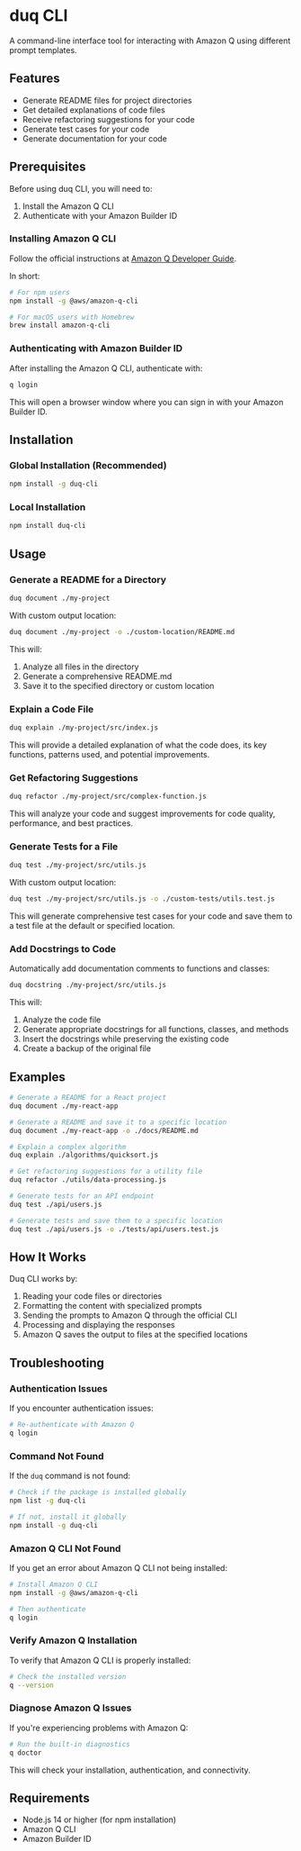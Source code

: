 # duq CLI

A command-line interface tool for interacting with Amazon Q using different prompt templates.

## Features

- Generate README files for project directories
- Get detailed explanations of code files
- Receive refactoring suggestions for your code
- Generate test cases for your code
- Generate documentation for your code

## Prerequisites

Before using duq CLI, you will need to:

1. Install the Amazon Q CLI
2. Authenticate with your Amazon Builder ID

### Installing Amazon Q CLI

Follow the official instructions at [Amazon Q Developer Guide](https://docs.aws.amazon.com/amazonq/latest/qdevcg/setting-up-q-cli.html).

In short:

```bash
# For npm users
npm install -g @aws/amazon-q-cli

# For macOS users with Homebrew
brew install amazon-q-cli
```

### Authenticating with Amazon Builder ID

After installing the Amazon Q CLI, authenticate with:

```bash
q login
```

This will open a browser window where you can sign in with your Amazon Builder ID.

## Installation

### Global Installation (Recommended)

```bash
npm install -g duq-cli
```

### Local Installation

```bash
npm install duq-cli
```

## Usage

### Generate a README for a Directory

```bash
duq document ./my-project
```

With custom output location:

```bash
duq document ./my-project -o ./custom-location/README.md
```

This will:
1. Analyze all files in the directory
2. Generate a comprehensive README.md
3. Save it to the specified directory or custom location

### Explain a Code File

```bash
duq explain ./my-project/src/index.js
```

This will provide a detailed explanation of what the code does, its key functions, patterns used, and potential improvements.

### Get Refactoring Suggestions

```bash
duq refactor ./my-project/src/complex-function.js
```

This will analyze your code and suggest improvements for code quality, performance, and best practices.

### Generate Tests for a File

```bash
duq test ./my-project/src/utils.js
```

With custom output location:

```bash
duq test ./my-project/src/utils.js -o ./custom-tests/utils.test.js
```

This will generate comprehensive test cases for your code and save them to a test file at the default or specified location.

### Add Docstrings to Code

Automatically add documentation comments to functions and classes:

```bash
duq docstring ./my-project/src/utils.js
```

This will:
1. Analyze the code file
2. Generate appropriate docstrings for all functions, classes, and methods
3. Insert the docstrings while preserving the existing code
4. Create a backup of the original file

## Examples

```bash
# Generate a README for a React project
duq document ./my-react-app

# Generate a README and save it to a specific location
duq document ./my-react-app -o ./docs/README.md

# Explain a complex algorithm
duq explain ./algorithms/quicksort.js

# Get refactoring suggestions for a utility file
duq refactor ./utils/data-processing.js

# Generate tests for an API endpoint
duq test ./api/users.js

# Generate tests and save them to a specific location
duq test ./api/users.js -o ./tests/api/users.test.js
```

## How It Works

Duq CLI works by:

1. Reading your code files or directories
2. Formatting the content with specialized prompts
3. Sending the prompts to Amazon Q through the official CLI
4. Processing and displaying the responses
5. Amazon Q saves the output to files at the specified locations

## Troubleshooting

### Authentication Issues

If you encounter authentication issues:

```bash
# Re-authenticate with Amazon Q
q login
```

### Command Not Found

If the `duq` command is not found:

```bash
# Check if the package is installed globally
npm list -g duq-cli

# If not, install it globally
npm install -g duq-cli
```

### Amazon Q CLI Not Found

If you get an error about Amazon Q CLI not being installed:

```bash
# Install Amazon Q CLI
npm install -g @aws/amazon-q-cli

# Then authenticate
q login
```

### Verify Amazon Q Installation

To verify that Amazon Q CLI is properly installed:

```bash
# Check the installed version
q --version
```

### Diagnose Amazon Q Issues

If you're experiencing problems with Amazon Q:

```bash
# Run the built-in diagnostics
q doctor
```

This will check your installation, authentication, and connectivity.

## Requirements

- Node.js 14 or higher (for npm installation)
- Amazon Q CLI
- Amazon Builder ID
